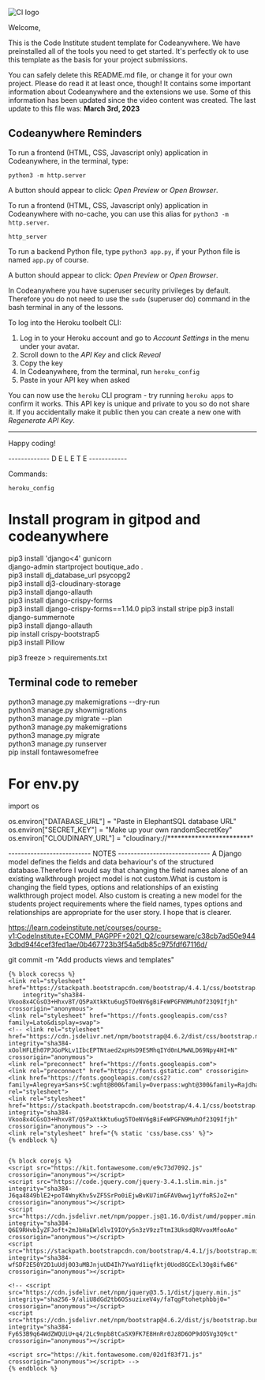 ![CI logo](https://codeinstitute.s3.amazonaws.com/fullstack/ci_logo_small.png)

Welcome,

This is the Code Institute student template for Codeanywhere. We have preinstalled all of the tools you need to get started. It's perfectly ok to use this template as the basis for your project submissions.

You can safely delete this README.md file, or change it for your own project. Please do read it at least once, though! It contains some important information about Codeanywhere and the extensions we use. Some of this information has been updated since the video content was created. The last update to this file was: **March 3rd, 2023**

## Codeanywhere Reminders

To run a frontend (HTML, CSS, Javascript only) application in Codeanywhere, in the terminal, type:

`python3 -m http.server`

A button should appear to click: _Open Preview_ or _Open Browser_.

To run a frontend (HTML, CSS, Javascript only) application in Codeanywhere with no-cache, you can use this alias for `python3 -m http.server`.

`http_server`

To run a backend Python file, type `python3 app.py`, if your Python file is named `app.py` of course.

A button should appear to click: _Open Preview_ or _Open Browser_.

In Codeanywhere you have superuser security privileges by default. Therefore you do not need to use the `sudo` (superuser do) command in the bash terminal in any of the lessons.

To log into the Heroku toolbelt CLI:

1. Log in to your Heroku account and go to _Account Settings_ in the menu under your avatar.
2. Scroll down to the _API Key_ and click _Reveal_
3. Copy the key
4. In Codeanywhere, from the terminal, run `heroku_config`
5. Paste in your API key when asked

You can now use the `heroku` CLI program - try running `heroku apps` to confirm it works. This API key is unique and private to you so do not share it. If you accidentally make it public then you can create a new one with _Regenerate API Key_.

---

Happy coding!


------------- D E L E T E ------------

Commands:

`heroku_config`

# Install program in gitpod and codeanywhere

pip3 install 'django<4' gunicorn <br>
django-admin startproject boutique_ado . <br>
pip3 install dj_database_url psycopg2 <br>
pip3 install dj3-cloudinary-storage <br>
pip3 install django-allauth <br>
pip3 install django-crispy-forms <br>
pip3 install django-crispy-forms==1.14.0
pip3 install stripe
pip3 install django-summernote <br>
pip3 install django-allauth <br>
pip install crispy-bootstrap5 <br>
pip3 install Pillow <br>

pip3 freeze > requirements.txt <br>

## Terminal code to remeber

python3 manage.py makemigrations --dry-run <br>
python3 manage.py showmigrations <br>
python3 manage.py migrate --plan <br>
python3 manage.py makemigrations <br>
python3 manage.py migrate <br>
python3 manage.py runserver <br>
pip install fontawesomefree <br>

# For env.py

import os <br>

os.environ["DATABASE_URL"] = "Paste in ElephantSQL database URL" <br>
os.environ["SECRET_KEY"] = "Make up your own randomSecretKey" <br>
os.environ["CLOUDINARY_URL"] = "cloudinary://************************"

-------------------------- NOTES -----------------------------
A Django model defines the fields and data behaviour's of the structured database.Therefore I would say that changing the field names alone of an existing walkthrough project model is not custom.What is custom is changing the field     types, options and relationships of an existing walkthrough project model. Also custom is creating a new model for the students project requirements where the field names, types options and relationships are appropriate for the user story. I hope that is clearer.

<https://learn.codeinstitute.net/courses/course-v1:CodeInstitute+ECOMM_PAGPPF+2021_Q2/courseware/c38cb7ad50e9443dbd94f4cef3fed1ae/0b467723b3f54a5db85c975fdf67116d/>


git commit -m "Add products views and templates"

    {% block corecss %}
    <link rel="stylesheet" href="https://stackpath.bootstrapcdn.com/bootstrap/4.4.1/css/bootstrap.min.css"
        integrity="sha384-Vkoo8x4CGsO3+Hhxv8T/Q5PaXtkKtu6ug5TOeNV6gBiFeWPGFN9MuhOf23Q9Ifjh" crossorigin="anonymous">
    <link rel="stylesheet" href="https://fonts.googleapis.com/css?family=Lato&display=swap">
    <!-- <link rel="stylesheet" href="https://cdn.jsdelivr.net/npm/bootstrap@4.6.2/dist/css/bootstrap.min.css" integrity="sha384-xOolHFLEh07PJGoPkLv1IbcEPTNtaed2xpHsD9ESMhqIYd0nLMwNLD69Npy4HI+N" crossorigin="anonymous">
    <link rel="preconnect" href="https://fonts.googleapis.com">
    <link rel="preconnect" href="https://fonts.gstatic.com" crossorigin>
    <link href="https://fonts.googleapis.com/css2?family=Alegreya+Sans+SC:wght@800&family=Overpass:wght@300&family=Rajdhani:wght@500&display=swap" rel="stylesheet">
    <link rel="stylesheet" href="https://stackpath.bootstrapcdn.com/bootstrap/4.4.1/css/bootstrap.min.css" integrity="sha384-Vkoo8x4CGsO3+Hhxv8T/Q5PaXtkKtu6ug5TOeNV6gBiFeWPGFN9MuhOf23Q9Ifjh" crossorigin="anonymous"> -->
    <link rel="stylesheet" href="{% static 'css/base.css' %}">
    {% endblock %}


    {% block corejs %}
    <script src="https://kit.fontawesome.com/e9c73d7092.js" crossorigin="anonymous"></script>
    <script src="https://code.jquery.com/jquery-3.4.1.slim.min.js" integrity="sha384-J6qa4849blE2+poT4WnyKhv5vZF5SrPo0iEjwBvKU7imGFAV0wwj1yYfoRSJoZ+n" crossorigin="anonymous"></script>
    <script src="https://cdn.jsdelivr.net/npm/popper.js@1.16.0/dist/umd/popper.min.js" integrity="sha384-Q6E9RHvbIyZFJoft+2mJbHaEWldlvI9IOYy5n3zV9zzTtmI3UksdQRVvoxMfooAo" crossorigin="anonymous"></script>
    <script src="https://stackpath.bootstrapcdn.com/bootstrap/4.4.1/js/bootstrap.min.js" integrity="sha384-wfSDF2E50Y2D1uUdj0O3uMBJnjuUD4Ih7YwaYd1iqfktj0Uod8GCExl3Og8ifwB6" crossorigin="anonymous"></script>

    <!-- <script src="https://cdn.jsdelivr.net/npm/jquery@3.5.1/dist/jquery.min.js" integrity="sha256-9/aliU8dGd2tb6OSsuzixeV4y/faTqgFtohetphbbj0=" crossorigin="anonymous"></script>
    <script src="https://cdn.jsdelivr.net/npm/bootstrap@4.6.2/dist/js/bootstrap.bundle.min.js" integrity="sha384-Fy6S3B9q64WdZWQUiU+q4/2Lc9npb8tCaSX9FK7E8HnRr0Jz8D6OP9dO5Vg3Q9ct" crossorigin="anonymous"></script>

    <script src="https://kit.fontawesome.com/02d1f83f71.js" crossorigin="anonymous"></script> -->
    {% endblock %}
